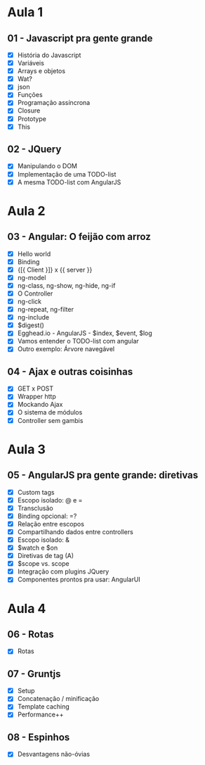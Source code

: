 # Aula 1

## 01 - Javascript pra gente grande

- [x] História do Javascript
- [x] Variáveis
- [x] Arrays e objetos
- [x] Wat?
- [x] json
- [x] Funções
- [x] Programação assíncrona
- [x] Closure
- [x] Prototype
- [x] This

## 02 - JQuery

- [x] Manipulando o DOM
- [x] Implementação de uma TODO-list
- [x] A mesma TODO-list com AngularJS

# Aula 2

## 03 - Angular: O feijão com arroz

- [x] Hello world
- [x] Binding
- [x] {[{ Client }]} x {{ server }}
- [x] ng-model
- [x] ng-class, ng-show, ng-hide, ng-if
- [x] O Controller
- [x] ng-click
- [x] ng-repeat, ng-filter
- [x] ng-include
- [x] $digest()
- [x] Egghead.io - AngularJS - $index, $event, $log
- [x] Vamos entender o TODO-list com angular
- [x] Outro exemplo: Árvore navegável

## 04 - Ajax e outras coisinhas

- [x] GET x POST
- [x] Wrapper http
- [x] Mockando Ajax
- [x] O sistema de módulos
- [x] Controller sem gambis

# Aula 3

## 05 - AngularJS pra gente grande: diretivas

- [x] Custom tags
- [x] Escopo isolado: @ e =
- [x] Transclusão
- [x] Binding opcional: =?
- [x] Relação entre escopos
- [x] Compartilhando dados entre controllers
- [x] Escopo isolado: &
- [x] $watch e $on
- [x] Diretivas de tag (A)
- [x] $scope vs. scope
- [x] Integração com plugins JQuery
- [x] Componentes prontos pra usar: AngularUI

# Aula 4

## 06 - Rotas
* [x] Rotas

## 07 - Gruntjs
* [x] Setup
* [x] Concatenação / minificação
* [x] Template caching
* [x] Performance++

## 08 - Espinhos
* [x] Desvantagens não-óvias
